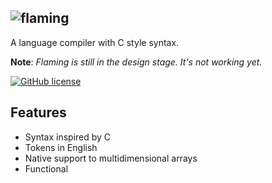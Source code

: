 ![flaming](http://i.imgur.com/G6qqK7r.png?1)
--------
A language compiler with C style syntax.

**Note**: *Flaming is still in the design stage. It's not working yet.*

[![GitHub license](https://img.shields.io/github/license/mashape/apistatus.svg)](https://github.com/davidgasquez/flaming)

## Features
- Syntax inspired by C
- Tokens in English
- Native support to multidimensional arrays
- Functional
